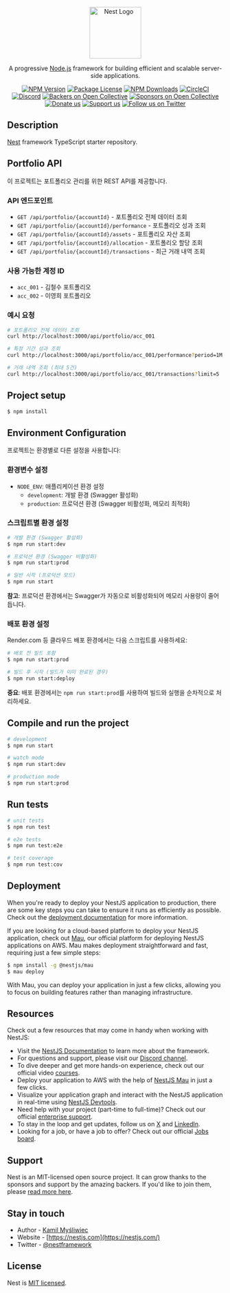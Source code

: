 <p align="center">
  <a href="http://nestjs.com/" target="blank"><img src="https://nestjs.com/img/logo-small.svg" width="120" alt="Nest Logo" /></a>
</p>

[circleci-image]: https://img.shields.io/circleci/build/github/nestjs/nest/master?token=abc123def456
[circleci-url]: https://circleci.com/gh/nestjs/nest

  <p align="center">A progressive <a href="http://nodejs.org" target="_blank">Node.js</a> framework for building efficient and scalable server-side applications.</p>
    <p align="center">
<a href="https://www.npmjs.com/~nestjscore" target="_blank"><img src="https://img.shields.io/npm/v/@nestjs/core.svg" alt="NPM Version" /></a>
<a href="https://www.npmjs.com/~nestjscore" target="_blank"><img src="https://img.shields.io/npm/l/@nestjs/core.svg" alt="Package License" /></a>
<a href="https://www.npmjs.com/~nestjscore" target="_blank"><img src="https://img.shields.io/npm/dm/@nestjs/common.svg" alt="NPM Downloads" /></a>
<a href="https://circleci.com/gh/nestjs/nest" target="_blank"><img src="https://img.shields.io/circleci/build/github/nestjs/nest/master" alt="CircleCI" /></a>
<a href="https://discord.gg/G7Qnnhy" target="_blank"><img src="https://img.shields.io/badge/discord-online-brightgreen.svg" alt="Discord"/></a>
<a href="https://opencollective.com/nest#backer" target="_blank"><img src="https://opencollective.com/nest/backers/badge.svg" alt="Backers on Open Collective" /></a>
<a href="https://opencollective.com/nest#sponsor" target="_blank"><img src="https://opencollective.com/nest/sponsors/badge.svg" alt="Sponsors on Open Collective" /></a>
  <a href="https://paypal.me/kamilmysliwiec" target="_blank"><img src="https://img.shields.io/badge/Donate-PayPal-ff3f59.svg" alt="Donate us"/></a>
    <a href="https://opencollective.com/nest#sponsor"  target="_blank"><img src="https://img.shields.io/badge/Support%20us-Open%20Collective-41B883.svg" alt="Support us"></a>
  <a href="https://twitter.com/nestframework" target="_blank"><img src="https://img.shields.io/twitter/follow/nestframework.svg?style=social&label=Follow" alt="Follow us on Twitter"></a>
</p>
  <!--[![Backers on Open Collective](https://opencollective.com/nest/backers/badge.svg)](https://opencollective.com/nest#backer)
  [![Sponsors on Open Collective](https://opencollective.com/nest/sponsors/badge.svg)](https://opencollective.com/nest#sponsor)-->

## Description

[Nest](https://github.com/nestjs/nest) framework TypeScript starter repository.

## Portfolio API

이 프로젝트는 포트폴리오 관리를 위한 REST API를 제공합니다.

### API 엔드포인트

- `GET /api/portfolio/{accountId}` - 포트폴리오 전체 데이터 조회
- `GET /api/portfolio/{accountId}/performance` - 포트폴리오 성과 조회
- `GET /api/portfolio/{accountId}/assets` - 포트폴리오 자산 조회
- `GET /api/portfolio/{accountId}/allocation` - 포트폴리오 할당 조회
- `GET /api/portfolio/{accountId}/transactions` - 최근 거래 내역 조회

### 사용 가능한 계정 ID

- `acc_001` - 김철수 포트폴리오
- `acc_002` - 이영희 포트폴리오

### 예시 요청

```bash
# 포트폴리오 전체 데이터 조회
curl http://localhost:3000/api/portfolio/acc_001

# 특정 기간 성과 조회
curl http://localhost:3000/api/portfolio/acc_001/performance?period=1M

# 거래 내역 조회 (최대 5건)
curl http://localhost:3000/api/portfolio/acc_001/transactions?limit=5
```

## Project setup

```bash
$ npm install
```

## Environment Configuration

프로젝트는 환경별로 다른 설정을 사용합니다:

### 환경변수 설정

- `NODE_ENV`: 애플리케이션 환경 설정
  - `development`: 개발 환경 (Swagger 활성화)
  - `production`: 프로덕션 환경 (Swagger 비활성화, 메모리 최적화)

### 스크립트별 환경 설정

```bash
# 개발 환경 (Swagger 활성화)
$ npm run start:dev

# 프로덕션 환경 (Swagger 비활성화)
$ npm run start:prod

# 일반 시작 (프로덕션 모드)
$ npm run start
```

**참고**: 프로덕션 환경에서는 Swagger가 자동으로 비활성화되어 메모리 사용량이 줄어듭니다.

### 배포 환경 설정

Render.com 등 클라우드 배포 환경에서는 다음 스크립트를 사용하세요:

```bash
# 배포 전 빌드 포함
$ npm run start:prod

# 빌드 후 시작 (빌드가 이미 완료된 경우)
$ npm run start:deploy
```

**중요**: 배포 환경에서는 `npm run start:prod`를 사용하여 빌드와 실행을 순차적으로 처리하세요.

## Compile and run the project

```bash
# development
$ npm run start

# watch mode
$ npm run start:dev

# production mode
$ npm run start:prod
```

## Run tests

```bash
# unit tests
$ npm run test

# e2e tests
$ npm run test:e2e

# test coverage
$ npm run test:cov
```

## Deployment

When you're ready to deploy your NestJS application to production, there are some key steps you can take to ensure it runs as efficiently as possible. Check out the [deployment documentation](https://docs.nestjs.com/deployment) for more information.

If you are looking for a cloud-based platform to deploy your NestJS application, check out [Mau](https://mau.nestjs.com), our official platform for deploying NestJS applications on AWS. Mau makes deployment straightforward and fast, requiring just a few simple steps:

```bash
$ npm install -g @nestjs/mau
$ mau deploy
```

With Mau, you can deploy your application in just a few clicks, allowing you to focus on building features rather than managing infrastructure.

## Resources

Check out a few resources that may come in handy when working with NestJS:

- Visit the [NestJS Documentation](https://docs.nestjs.com) to learn more about the framework.
- For questions and support, please visit our [Discord channel](https://discord.gg/G7Qnnhy).
- To dive deeper and get more hands-on experience, check out our official video [courses](https://courses.nestjs.com/).
- Deploy your application to AWS with the help of [NestJS Mau](https://mau.nestjs.com) in just a few clicks.
- Visualize your application graph and interact with the NestJS application in real-time using [NestJS Devtools](https://devtools.nestjs.com).
- Need help with your project (part-time to full-time)? Check out our official [enterprise support](https://enterprise.nestjs.com).
- To stay in the loop and get updates, follow us on [X](https://x.com/nestframework) and [LinkedIn](https://linkedin.com/company/nestjs).
- Looking for a job, or have a job to offer? Check out our official [Jobs board](https://jobs.nestjs.com).

## Support

Nest is an MIT-licensed open source project. It can grow thanks to the sponsors and support by the amazing backers. If you'd like to join them, please [read more here](https://docs.nestjs.com/support).

## Stay in touch

- Author - [Kamil Myśliwiec](https://twitter.com/kammysliwiec)
- Website - [https://nestjs.com](https://nestjs.com/)
- Twitter - [@nestframework](https://twitter.com/nestframework)

## License

Nest is [MIT licensed](https://github.com/nestjs/nest/blob/master/LICENSE).
